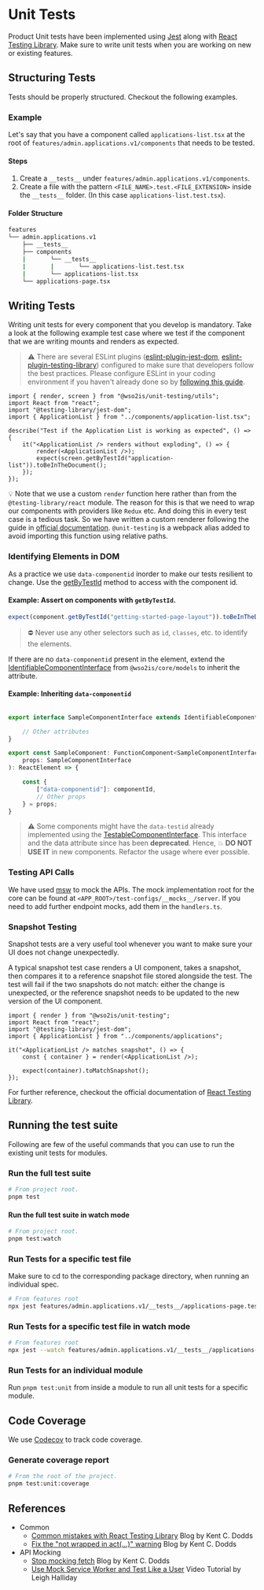 # Unit Tests

Product Unit tests have been implemented using [Jest](https://jestjs.io/) along with [React Testing Library](https://testing-library.com/docs/react-testing-library/intro).
Make sure to write unit tests when you are working on new or existing features.

## Structuring Tests

Tests should be properly structured. Checkout the following examples.

### Example

Let's say that you have a component called `applications-list.tsx` at the root of `features/admin.applications.v1/components` that needs to be tested.

#### Steps

1. Create a `__tests__` under `features/admin.applications.v1/components`.
2. Create a file with the pattern `<FILE_NAME>.test.<FILE_EXTENSION>` inside the `__tests__` folder. (In this case `applications-list.test.tsx`).

#### Folder Structure

```bash
features
└── admin.applications.v1
    ├── __tests__
    ├── components
    |       └── __tests__
    |       |       └── applications-list.test.tsx
    |       └── applications-list.tsx
    └── applications-page.tsx
```

## Writing Tests

Writing unit tests for every component that you develop is mandatory. Take a look at the following example test case where we test if the component that we are writing mounts and renders as expected.

> ⚠️ There are several ESLint plugins ([eslint-plugin-jest-dom][eslint-plugin-jest-dom], [eslint-plugin-testing-library][eslint-plugin-testing-library]) configured to make sure that developers follow the best practices.
Please configure ESLint in your coding environment if you haven't already done so by [following this guide][eslint-ide-plugin-setup-guide].

```tsx
import { render, screen } from "@wso2is/unit-testing/utils";
import React from "react";
import "@testing-library/jest-dom";
import { ApplicationList } from "../components/application-list.tsx";

describe("Test if the Application List is working as expected", () => {
    it("<ApplicationList /> renders without exploding", () => {
        render(<ApplicationList />);
        expect(screen.getByTestId("application-list")).toBeInTheDocument();
    });
});
```

:bulb: Note that we use a custom `render` function here rather than from the `@testing-library/react` module. The reason for
this is that we need to wrap our components with providers like `Redux` etc. And doing this in every test case is a
tedious task. So we have written a custom renderer following the guide in
[official documentation][react-testing-library-custom-renderer]. `@unit-testing` is a webpack alias added to avoid importing this function using relative paths.

### Identifying Elements in DOM

As a practice we use `data-componentid` inorder to make our tests resilient to change.
Use the [getByTestId](https://testing-library.com/docs/queries/bytestid/) method to access with the component id.

#### Example: Assert on components with `getByTestId`.

```typescript jsx
expect(component.getByTestId("getting-started-page-layout")).toBeInTheDocument();
```

> :no_entry: Never use any other selectors such as `id`, `classes`, etc. to identify the elements.

If there are no `data-componentid` present in the element, extend the [IdentifiableComponentInterface](../../modules/core/src/models/core.ts) from `@wso2is/core/models` to inherit the attribute.

#### Example: Inheriting `data-componentid`

```typescript jsx

export interface SampleComponentInterface extends IdentifiableComponentInterface {

    // Other attributes
}

export const SampleComponent: FunctionComponent<SampleComponentInterface> = (
    props: SampleComponentInterface
): ReactElement => {

    const {
        ["data-componentid"]: componentId,
        // Other props
    } = props;
}

```

> :warning: Some components might have the `data-testid` already implemented using the [TestableComponentInterface](../../modules/core/src/models/core.ts).
This interface and the data attribute since has been **deprecated**. Hence, :boom: **DO NOT USE IT** in new components. Refactor the usage where ever possible.

### Testing API Calls

We have used [msw][msw] to mock the APIs. The mock implementation root for the core can be found at `<APP_ROOT>/test-configs/__mocks__/server`.
If you need to add further endpoint mocks, add them in the `handlers.ts`.

### Snapshot Testing

Snapshot tests are a very useful tool whenever you want to make sure your UI does not change unexpectedly.

A typical snapshot test case renders a UI component, takes a snapshot, then compares it to a reference snapshot file stored alongside the test. The test will fail if the two snapshots do not match: either the change is unexpected, or the reference snapshot needs to be updated to the new version of the UI component.

```tsx
import { render } from "@wso2is/unit-testing";
import React from "react";
import "@testing-library/jest-dom";
import { ApplicationList } from "../components/applications";

it("<ApplicationList /> matches snapshot", () => {
    const { container } = render(<ApplicationList />);

    expect(container).toMatchSnapshot();
});
```

For further reference, checkout the official documentation of [React Testing Library][react-testing-library].

## Running the test suite

Following are few of the useful commands that you can use to run the existing unit tests for modules.

### Run the full test suite

```bash
# From project root.
pnpm test
```

#### Run the full test suite in watch mode

```bash
# From project root.
pnpm test:watch
```

### Run Tests for a specific test file

Make sure to cd to the corresponding package directory, when running an individual spec.

```bash
# From features root
npx jest features/admin.applications.v1/__tests__/applications-page.test.tsx
```

### Run Tests for a specific test file in watch mode

```bash
# From features root
npx jest --watch features/admin.applications.v1/__tests__/applications-page.test.tsx
```

### Run Tests for an individual module

Run `pnpm test:unit` from inside a module to run all unit tests for a specific module.

## Code Coverage

We use [Codecov](https://codecov.io) to track code coverage.

### Generate coverage report

```bash
# From the root of the project.
pnpm test:unit:coverage
```

## References

- Common
    - [Common mistakes with React Testing Library][common-mistakes-with-react-testing-library] Blog by Kent C. Dodds
    - [Fix the "not wrapped in act(...)" warning][fix-the-not-wrapped-in-act-warning] Blog by Kent C. Dodds
- API Mocking
    - [Stop mocking fetch][stop-mocking-fetch] Blog by Kent C. Dodds
    - [Use Mock Service Worker and Test Like a User][use-mock-Service-worker] Video Tutorial by Leigh Halliday

<!--- Local Links -->
[eslint-ide-plugin-setup-guide]: ../SET_UP_DEV_ENVIRONMENT.md#eslint-ide-plugin

<!--- Remote Links -->
[react-testing-library]: https://testing-library.com/docs/
[react-testing-library-custom-renderer]: https://testing-library.com/docs/react-testing-library/setup#custom-render
[common-mistakes-with-react-testing-library]: https://kentcdodds.com/blog/common-mistakes-with-react-testing-library#using-wrapper-as-the-variable-name-for-the-return-value-from-render
[stop-mocking-fetch]: https://kentcdodds.com/blog/stop-mocking-fetch
[fix-the-not-wrapped-in-act-warning]: https://kentcdodds.com/blog/fix-the-not-wrapped-in-act-warning
[eslint-plugin-jest-dom]: https://github.com/testing-library/eslint-plugin-jest-dom
[eslint-plugin-testing-library]: https://github.com/testing-library/eslint-plugin-testing-library
[msw]: https://mswjs.io/
[use-mock-Service-worker]: https://www.youtube.com/watch?v=v77fjkKQTH0
